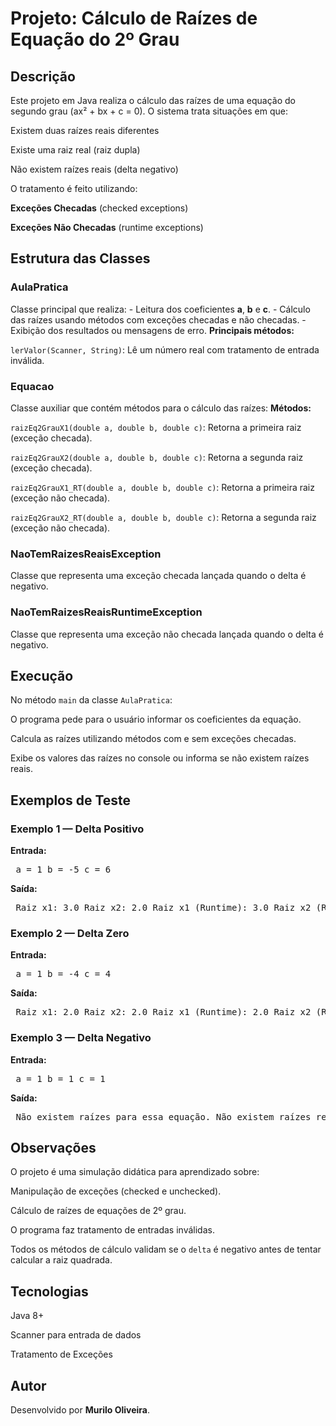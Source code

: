 <h1>Projeto: Cálculo de Raízes de Equação do 2º Grau</h1> <h2>Descrição</h2>
Este projeto em Java realiza o cálculo das raízes de uma equação do segundo grau (ax² + bx + c = 0).
O sistema trata situações em que:

Existem duas raízes reais diferentes

Existe uma raiz real (raiz dupla)

Não existem raízes reais (delta negativo)

O tratamento é feito utilizando:

<b>Exceções Checadas</b> (checked exceptions)

<b>Exceções Não Checadas</b> (runtime exceptions)

<h2>Estrutura das Classes</h2> <h3>AulaPratica</h3> Classe principal que realiza: - Leitura dos coeficientes <b>a</b>, <b>b</b> e <b>c</b>. - Cálculo das raízes usando métodos com exceções checadas e não checadas. - Exibição dos resultados ou mensagens de erro.
<b>Principais métodos:</b>

<code>lerValor(Scanner, String)</code>: Lê um número real com tratamento de entrada inválida.

<h3>Equacao</h3> Classe auxiliar que contém métodos para o cálculo das raízes:
<b>Métodos:</b>

<code>raizEq2GrauX1(double a, double b, double c)</code>: Retorna a primeira raiz (exceção checada).

<code>raizEq2GrauX2(double a, double b, double c)</code>: Retorna a segunda raiz (exceção checada).

<code>raizEq2GrauX1_RT(double a, double b, double c)</code>: Retorna a primeira raiz (exceção não checada).

<code>raizEq2GrauX2_RT(double a, double b, double c)</code>: Retorna a segunda raiz (exceção não checada).

<h3>NaoTemRaizesReaisException</h3> Classe que representa uma exceção checada lançada quando o delta é negativo. <h3>NaoTemRaizesReaisRuntimeException</h3> Classe que representa uma exceção não checada lançada quando o delta é negativo. <h2>Execução</h2>
No método <code>main</code> da classe <code>AulaPratica</code>:

O programa pede para o usuário informar os coeficientes da equação.

Calcula as raízes utilizando métodos com e sem exceções checadas.

Exibe os valores das raízes no console ou informa se não existem raízes reais.

<h2>Exemplos de Teste</h2> <h3>Exemplo 1 — Delta Positivo</h3>
<b>Entrada:</b>

<pre> a = 1 b = -5 c = 6 </pre>
<b>Saída:</b>

<pre> Raiz x1: 3.0 Raiz x2: 2.0 Raiz x1 (Runtime): 3.0 Raiz x2 (Runtime): 2.0 </pre> <h3>Exemplo 2 — Delta Zero</h3>
<b>Entrada:</b>

<pre> a = 1 b = -4 c = 4 </pre>
<b>Saída:</b>

<pre> Raiz x1: 2.0 Raiz x2: 2.0 Raiz x1 (Runtime): 2.0 Raiz x2 (Runtime): 2.0 </pre> <h3>Exemplo 3 — Delta Negativo</h3>
<b>Entrada:</b>

<pre> a = 1 b = 1 c = 1 </pre>
<b>Saída:</b>

<pre> Não existem raízes para essa equação. Não existem raízes reais para esta equação (Runtime). </pre> <h2>Observações</h2>
O projeto é uma simulação didática para aprendizado sobre:

Manipulação de exceções (checked e unchecked).

Cálculo de raízes de equações de 2º grau.

O programa faz tratamento de entradas inválidas.

Todos os métodos de cálculo validam se o <code>delta</code> é negativo antes de tentar calcular a raiz quadrada.

<h2>Tecnologias</h2>
Java 8+

Scanner para entrada de dados

Tratamento de Exceções

<h2>Autor</h2>
Desenvolvido por <b>Murilo Oliveira</b>.
